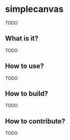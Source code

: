 # simplecanvas

TODO

## What is it?

TODO

## How to use?

TODO

## How to build?

TODO

## How to contribute?

TODO
